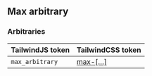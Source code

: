 ## Max arbitrary




### Arbitraries

| TailwindJS token | TailwindCSS token |
| ----- | ----- |
| `max_arbitrary` | [max-[…]](https://tailwindcss.com/docs/hover-focus-and-other-states#responsive-breakpoints) |